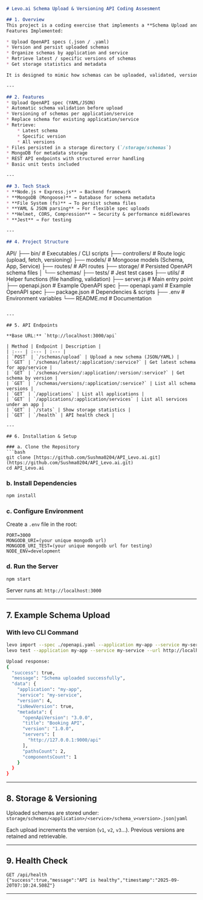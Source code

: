```markdown
# Levo.ai Schema Upload & Versioning API Coding Assesment

## 1. Overview
This project is a coding exercise that implements a **Schema Upload and Versioning API** inspired by the requirements of Levo.ai.
Features Implemented:

* Upload OpenAPI specs (.json / .yaml)
* Version and persist uploaded schemas
* Organize schemas by application and service
* Retrieve latest / specific versions of schemas
* Get storage statistics and metadata

It is designed to mimic how schemas can be uploaded, validated, versioned, and stored for CI/CD security testing pipelines.

---

## 2. Features
* Upload OpenAPI spec (YAML/JSON)
* Automatic schema validation before upload
* Versioning of schemas per application/service
* Replace schema for existing application/service
* Retrieve:
    * Latest schema
    * Specific version
    * All versions
* Files persisted in a storage directory (`/storage/schemas`)
* MongoDB for metadata storage
* REST API endpoints with structured error handling
* Basic unit tests included

---

## 3. Tech Stack
* **Node.js + Express.js** → Backend framework
* **MongoDB (Mongoose)** → Database for schema metadata
* **File System (fs)** → To persist schema files
* **YAML & JSON parsing** → For flexible spec uploads
* **Helmet, CORS, Compression** → Security & performance middlewares
* **Jest** → For testing

---

## 4. Project Structure
```

API/
├── bin/                \# Executables / CLI scripts
├── controllers/        \# Route logic (upload, fetch, versioning)
├── models/             \# Mongoose models (Schema, App, Service)
├── routes/             \# API routes
├── storage/            \# Persisted OpenAPI schema files
│   └── schemas/
├── tests/              \# Jest test cases
├── utils/              \# Helper functions (file handling, validation)
├── server.js           \# Main entry point
├── openapi.json        \# Example OpenAPI spec
├── openapi.yaml        \# Example OpenAPI spec
├── package.json        \# Dependencies & scripts
├── .env                \# Environment variables
└── README.md           \# Documentation

````

---

## 5. API Endpoints

**Base URL:** `http://localhost:3000/api`

| Method | Endpoint | Description |
| :--- | :--- | :--- |
| `POST` | `/schemas/upload` | Upload a new schema (JSON/YAML) |
| `GET` | `/schemas/latest/:application/:service?` | Get latest schema for app/service |
| `GET` | `/schemas/version/:application/:version/:service?` | Get schema by version |
| `GET` | `/schemas/versions/:application/:service?` | List all schema versions |
| `GET` | `/applications` | List all applications |
| `GET` | `/applications/:application/services` | List all services under an app |
| `GET` | `/stats` | Show storage statistics |
| `GET` | `/health` | API health check |

---

## 6. Installation & Setup

### a. Clone the Repository
```bash
git clone [https://github.com/Sushma0204/API_Levo.ai.git](https://github.com/Sushma0204/API_Levo.ai.git)
cd API_Levo.ai
````

### b. Install Dependencies

```bash
npm install
```

### c. Configure Environment

Create a `.env` file in the root:

```
PORT=3000
MONGODB_URI=(your unique mongodb url)
MONGODB_URI_TEST=(your unique mongodb url for testing)
NODE_ENV=development
```

### d. Run the Server

```bash
npm start
```

Server runs at: `http://localhost:3000`

-----

## 7. Example Schema Upload

### With levo CLI Command

```bash
levo import --spec ./openapi.yaml --application my-app --service my-service --url http://localhost:3000
levo test --application my-app --service my-service --url http://localhost:3000

Upload response:
{
  "success": true,
  "message": "Schema uploaded successfully",
  "data": {
    "application": "my-app",
    "service": "my-service",
    "version": 4,
    "isNewVersion": true,
    "metadata": {
      "openApiVersion": "3.0.0",
      "title": "Booking API",
      "version": "1.0.0",
      "servers": [
        "http://127.0.0.1:9000/api"
      ],
      "pathsCount": 2,
      "componentsCount": 1
    }
  }
}

```
-----

## 8. Storage & Versioning

Uploaded schemas are stored under:
`storage/schemas/<application>/<service>/schema_v<version>.json|yaml`

Each upload increments the version (`v1`, `v2`, `v3`…). Previous versions are retained and retrievable.

-----

## 9. Health Check

```
GET /api/health
{"success":true,"message":"API is healthy","timestamp":"2025-09-20T07:10:24.508Z"}
```
-----
